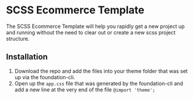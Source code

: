 # SCSS Ecommerce Template
The SCSS Ecommerce Template will help you rapidly get a new project up and running without the need to clear out or create a new scss project structure.

## Installation

1. Download the repo and add the files into your theme folder that was set up via the foundation-cli.
2. Open up the `app.css` file that was generated by the foundation-cli and add a new line at the very end of the file `@import 'theme';`
